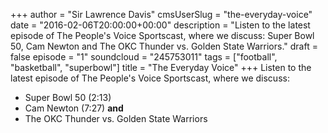 +++
author = "Sir Lawrence Davis"
cmsUserSlug = "the-everyday-voice"
date = "2016-02-06T20:00:00+00:00"
description = "Listen to the latest episode of The People's Voice Sportscast, where we discuss: Super Bowl 50, Cam Newton and The OKC Thunder vs. Golden State Warriors."
draft = false
episode = "1"
soundcloud = "245753011"
tags = ["football", "basketball", "superbowl"]
title = "The Everyday Voice"
+++
Listen to the latest episode of The People's Voice Sportscast, where we discuss: 


- Super Bowl 50 (2:13)
- Cam Newton (7:27) **and** 
- The OKC Thunder vs. Golden State Warriors